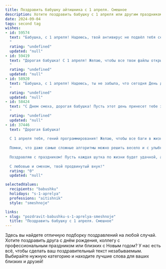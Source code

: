 ```yaml
---
title: Поздравить бабушку айтишника с 1 апреля. Смешное
description: Хотите поздравить бабушку с 1 апреля или другим праздником? Наш ИИ создаст незабываемое поздравление, а вы обязательно выделитесь среди других.  
date: 2024-09-04
tags: second tag
wishes:
- id: 59574
  text: "Бабушка, с 1 апреля! Надеюсь, твой антивирус не подвёл тебя сегодня, и ты не попалась на какой-нибудь \"смешной\" вирус. 😉  Пусть твоя жизнь будет полна радости и позитива, как код без багов! 🤪
  "
  rating: "undefined"
  updated: "null"
- id: 59419
  text: "Дорогая бабушка! С 1 апреля! Желаю, чтобы все твои файлы открывались без ошибок, система работала без сбоев, а антивирус не находил никаких угроз! 😜 И чтобы, конечно, ты всегда оставалась в тренде и знала все самые классные фишки в мире IT! 💻
  "
  rating: "undefined"
  updated: "null"
- id: 58920
  text: "Бабушка, с 1 апреля! Надеюсь, ты не забыла, что сегодня День дурака, а не День бабушкиных тортов? 🤪  Пусть твой \"айтишный\" внук сегодня не будет ломать тебе мозг сложными программами, а подарит тебе ведро виртуальных цветов! 😉
  "
  rating: "undefined"
  updated: "null"
- id: 58424
  text: "С Днем смеха, дорогая бабушка! Пусть этот день принесет тебе заряд позитива и вдохновения, как новый алгоритм от внука-айтишника! 😉
  "
  rating: "undefined"
  updated: "null"
- id: 37446
  text: "Дорогая Бабушка!
  
  С 1 апреля тебя, гений программирования! Желаю, чтобы все баги в жизни быстро исправлялись, а все задачи решались одним кликом! Пусть вирусы обходят стороной не только твою технику, но и твое настроение!
  
  Помни, что даже самые сложные алгоритмы можно решить весело и с улыбкой! Ты — наша настоящая антивирусная программа, которая всегда готова защитить нас от неприятностей.
  
  Поздравляю с праздником! Пусть каждая шутка по жизни будет удачной, а каждый день — как новая версия: обновленным, ярким и с новыми возможностями!
  
  С любовью и смехом, твой продвинутый внук!"
  rating: "0"
  updated: "null"

selectedValues:
  recipients: "babushku"
  holidays: "s-1-aprelya"
  professions: "aitishnik"
  style: "smeshnoje"

links:
- slug: "pozdravit-babushku-s-1-aprelya-smeshnoje"
  title: "Поздравить бабушку с 1 апреля. Смешное"
---
```


Здесь вы найдете отличную подборку поздравлений на любой случай. 
Хотите поздравить друга с днём рождения, коллегу с профессиональным праздником или близких с Новым годом? У нас есть всё, чтобы сделать ваш поздравительный текст незабываемым. Выбирайте нужную категорию и находите лучшие слова для ваших близких и друзей!
